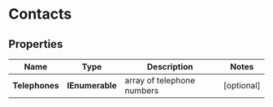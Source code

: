 # Contacts


## Properties

| Name | Type | Description | Notes |
|------------ | ------------- | ------------- | -------------|
**Telephones** | **IEnumerable<string>** | array of telephone numbers |[optional]|